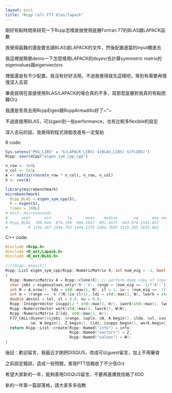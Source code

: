 ```yaml
---
layout: post
title: "Rcpp call F77 blas/lapack"
---
```


剛好有點時間來研究一下Rcpp怎樣直接使用底層Fortran 77的BLAS跟LAPACK函數

我覺得最難的還是要去讀BLAS或LAPACK的文件，然後配置適當的input餵進去

我這裡就簡單demo一下怎麼樣用LAPACK的dsyevr去計算symmetric matrix的eigenvalues跟eigenvectors

裡面還是有不少配置，我沒有好好活用，不過我覺得就先這樣吧，等到有需要再慢慢深入去寫

畢竟我現在直接使用BLAS/LAPACK的場合真的不多，寫那麼底層對我真的有點困難Orz

我還是乖乖去用RcppEigen跟RcppArmadillo好了~"~

不過直接用BLAS，可以gain到一些performance，也有比較多flexible的設定

深入去玩的話，我覺得對程式效能改進有一定幫助

R code:

``` R
Sys.setenv("PKG_LIBS" = "$(LAPACK_LIBS) $(BLAS_LIBS) $(FLIBS)")
Rcpp::sourceCpp("eigen_sym_cpp.cpp")

n_row <- 1e4L
n_col <- 5e1L
A <- matrix(rnorm(n_row * n_col), n_row, n_col)
S <- cov(A)

library(microbenchmark)
microbenchmark(
  Rcpp_BLAS = eigen_sym_cpp(S),
  R = eigen(S),
  times = 100L)
# Unit: microseconds
#      expr      min       lq      mean    median       uq      max neval
# Rcpp_BLAS  789.644  874.196  904.5647  891.4575  943.974 1545.057   100
#         R 1194.267 1344.793 1444.1375 1404.7695 1516.385 3655.062   100
```

C++ code:

``` c++
#include <Rcpp.h>
#include <R_ext/Lapack.h>
#include <R_ext/BLAS.h>
 
//[[Rcpp::export]]
Rcpp::List eigen_sym_cpp(Rcpp::NumericMatrix X, int num_eig = -1, bool eigenvalues_only = false, double tol = 1.5e-8)
{
  Rcpp::NumericMatrix A = Rcpp::clone(X); // perform deep copy of input
  char jobz = eigenvalues_only?'N':'V', range = (num_eig == -1)?'A':'I', uplo = 'U';
  int N = A.nrow(), lda = std::max(1, N), il = 1, iu = (num_eig == -1)?N:num_eig;
  int m = (range == 'A')?N:(iu-il+1), ldz = std::max(1, N), lwork = std::max(1, 26*N), liwork = std::max(1, 10*N), info = 0;
  double abstol = tol, vl = 0.0, vu = 0.0;
  Rcpp::IntegerVector isuppz(2 * std::max(1, m)), iwork(std::max(1, lwork));
  Rcpp::NumericVector work(std::max(1, lwork)), W(N);
  Rcpp::NumericMatrix Z(ldz, std::max(1, m));
  F77_CALL(dsyevr)(&jobz, &range, &uplo, &N, A.begin(), &lda, &vl, &vu, &il, &iu, &abstol,
           &m, W.begin(), Z.begin(), &ldz, isuppz.begin(), work.begin(), &lwork, iwork.begin(), &liwork, &info);
  return Rcpp::List::create(Rcpp::Named("info") = info,
                            Rcpp::Named("vectors") = Z,
                            Rcpp::Named("values") = W);
}
```

後記：歡迎留言，我最近才剛把DISQUS，改成可以guest留言，加上不用審查

之前設定錯誤，造成一些問題，害我PTT信箱收了不少信Orz

希望大家新的一年，能夠善用DISQUS留言，不要再塞爆我信箱了XDD

新的一年第一篇部落格，請大家多多指教
